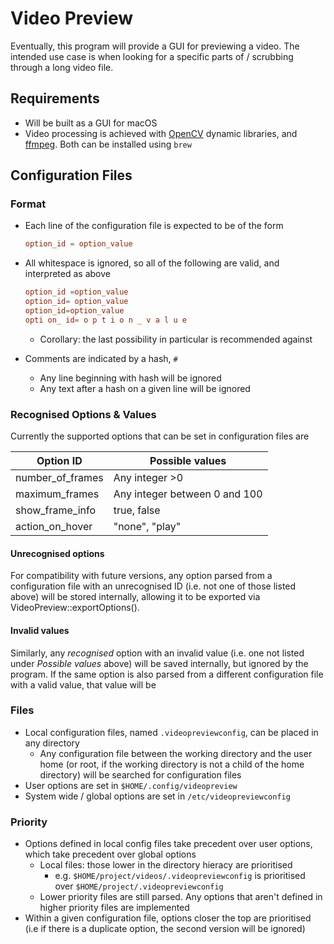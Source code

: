 # Video Preview
Eventually, this program will provide a GUI for previewing a video. The intended use case is when looking for a specific parts of / scrubbing through a long video file.

## Requirements

- Will be built as a GUI for macOS
- Video processing is achieved with [OpenCV](https://opencv.org/) dynamic libraries, and [ffmpeg](https://ffmpeg.org/). Both can be installed using `brew`

## Configuration Files

### Format

- Each line of the configuration file is expected to be of the form 

  ```toml
  option_id = option_value
  ```

- All whitespace is ignored, so all of the following are valid, and interpreted as above

  ```toml
  option_id =option_value
  option_id= option_value
  option_id=option_value
  opti on_ id= o p t i o n _ v a l u e
  ```

  - Corollary: the last possibility in particular is recommended against

- Comments are indicated by a hash, `#`

  - Any line beginning with hash will be ignored
  - Any text after a hash on a given line will be ignored

### Recognised Options & Values

Currently the supported options that can be set in configuration files are

| Option ID        | Possible values               |
| ---------------- | ----------------------------- |
| number_of_frames | Any integer >0                |
| maximum_frames   | Any integer between 0 and 100 |
| show_frame_info  | true, false                   |
| action_on_hover  | "none", "play"                |

#### Unrecognised options

For compatibility with future versions, any option parsed from a configuration file with an unrecognised ID (i.e. not one of those listed above) will be stored internally, allowing it to be exported via VideoPreview::exportOptions().

#### Invalid values

Similarly, any *recognised* option with an invalid value (i.e. one not listed under *Possible values* above) will be saved internally, but ignored by the program. If the same option is also parsed from a different configuration file with a valid value, that value will be 

### Files

- Local configuration files, named `.videopreviewconfig`, can be placed in any directory
  - Any configuration file between the working directory and the user home (or root, if the working directory is not a child of the home directory) will be searched for configuration files
- User options are set in `$HOME/.config/videopreview`
- System wide / global options are set in `/etc/videopreviewconfig`

### Priority

- Options defined in local config files take precedent over user options, which take precedent over global options
  - Local files: those lower in the directory hieracy are prioritised
    - e.g. `$HOME/project/videos/.videopreviewconfig` is prioritised over `$HOME/project/.videopreviewconfig`
  - Lower priority files are still parsed. Any options that aren't defined in higher priority files are implemented
- Within a given configuration file, options closer the top are prioritised (i.e if there is a duplicate option, the second version will be ignored)